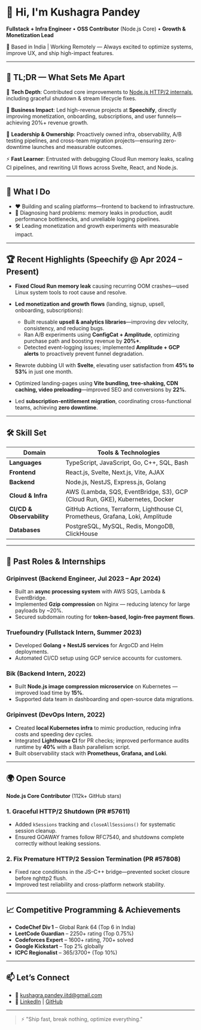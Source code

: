 # 👋 Hi, I'm **Kushagra Pandey**

**Fullstack + Infra Engineer** • **OSS Contributor** (Node.js Core) • **Growth & Monetization Lead**

📍 Based in India | Working Remotely — Always excited to optimize systems, improve UX, and ship high-impact features.

---

## 🧩 TL;DR — What Sets Me Apart

🔧 **Tech Depth**: Contributed core improvements to [Node.js HTTP/2 internals](https://github.com/nodejs/node/pull/57611), including graceful shutdown & stream lifecycle fixes.

🚀 **Business Impact**: Led high-revenue projects at **Speechify**, directly improving monetization, onboarding, subscriptions, and user funnels—achieving 20%+ revenue growth.

🧠 **Leadership & Ownership**: Proactively owned infra, observability, A/B testing pipelines, and cross-team migration projects—ensuring zero-downtime launches and measurable outcomes.

⚡ **Fast Learner**: Entrusted with debugging Cloud Run memory leaks, scaling CI pipelines, and rewriting UI flows across Svelte, React, and Node.js.

---

## 🚀 What I Do

* ❤️ Building and scaling platforms—frontend to backend to infrastructure.
* 🧠 Diagnosing hard problems: memory leaks in production, audit performance bottlenecks, and unreliable logging pipelines.
* 🛠 Leading monetization and growth experiments with measurable impact.

---

## 🏆 Recent Highlights (Speechify @ Apr 2024 – Present)

* **Fixed Cloud Run memory leak** causing recurring OOM crashes—used Linux system tools to root cause and resolve.
* **Led monetization and growth flows** (landing, signup, upsell, onboarding, subscriptions):

  * Built reusable **upsell & analytics libraries**—improving dev velocity, consistency, and reducing bugs.
  * Ran A/B experiments using **ConfigCat + Amplitude**, optimizing purchase path and boosting revenue by **20%+**.
  * Detected event-logging issues; implemented **Amplitude + GCP alerts** to proactively prevent funnel degradation.
* Rewrote dubbing UI with **Svelte**, elevating user satisfaction from **45% to 53%** in just one month.
* Optimized landing-pages using **Vite bundling, tree-shaking, CDN caching, video preloading**—improved SEO and conversions by **22%**.
* Led **subscription-entitlement migration**, coordinating cross-functional teams, achieving **zero downtime**.

---

## 🛠 Skill Set

| Domain                    | Tools & Technologies                                                           |
| ------------------------- | ------------------------------------------------------------------------------ |
| **Languages**             | TypeScript, JavaScript, Go, C++, SQL, Bash                                     |
| **Frontend**              | React.js, Svelte, Next.js, Vite, AJAX                                          |
| **Backend**               | Node.js, NestJS, Express.js, Golang                                            |
| **Cloud & Infra**         | AWS (Lambda, SQS, EventBridge, S3), GCP (Cloud Run, GKE), Kubernetes, Docker   |
| **CI/CD & Observability** | GitHub Actions, Terraform, Lighthouse CI, Prometheus, Grafana, Loki, Amplitude |
| **Databases**             | PostgreSQL, MySQL, Redis, MongoDB, ClickHouse                                  |

---

## 🧩 Past Roles & Internships

### Gripinvest (Backend Engineer, Jul 2023 – Apr 2024)

* Built an **async processing system** with AWS SQS, Lambda & EventBridge.
* Implemented **Gzip compression** on Nginx — reducing latency for large payloads by \~20%.
* Secured subdomain routing for **token-based, login-free payment flows**.

### Truefoundry (Fullstack Intern, Summer 2023)

* Developed **Golang + NestJS services** for ArgoCD and Helm deployments.
* Automated CI/CD setup using GCP service accounts for customers.

### Bik (Backend Intern, 2022)

* Built **Node.js image compression microservice** on Kubernetes — improved load time by **15%**.
* Supported data team in dashboarding and open-source data migrations.

### Gripinvest (DevOps Intern, 2022)

* Created **local Kubernetes infra** to mimic production, reducing infra costs and speeding dev cycles.
* Integrated **Lighthouse CI** for PR checks; improved performance audits runtime by **40%** with a Bash parallelism script.
* Built observability stack with **Prometheus, Grafana, and Loki**.

---

## 🌍 Open Source

**Node.js Core Contributor** (112k+ GitHub stars)

### 1. Graceful HTTP/2 Shutdown (PR #57611)

* Added `kSessions` tracking and `closeAllSessions()` for systematic session cleanup.
* Ensured GOAWAY frames follow RFC7540, and shutdowns complete correctly without leaking sessions.

### 2. Fix Premature HTTP/2 Session Termination (PR #57808)

* Fixed race conditions in the JS–C++ bridge—prevented socket closure before nghttp2 flush.
* Improved test reliability and cross-platform network stability.

---

## 📈 Competitive Programming & Achievements

* **CodeChef Div 1** – Global Rank 64 (Top 6 in India)
* **LeetCode Guardian** – 2250+ rating (Top 0.75%)
* **Codeforces Expert** – 1600+ rating, 700+ solved
* **Google Kickstart** – Top 2% globally
* **ICPC Regionalist** – 365/3700+ (Top 10%)

---

## 📫 Let’s Connect

* 📧 [kushagra.pandey.iitd@gmail.com](mailto:kushagra.pandey.iitd@gmail.com)
* 🔗 [LinkedIn](https://linkedin.com/in/kushagra-pandey-iitd) | [GitHub](https://github.com/pandeykushagra51)

---

> ⚡️ "Ship fast, break nothing, optimize everything."
